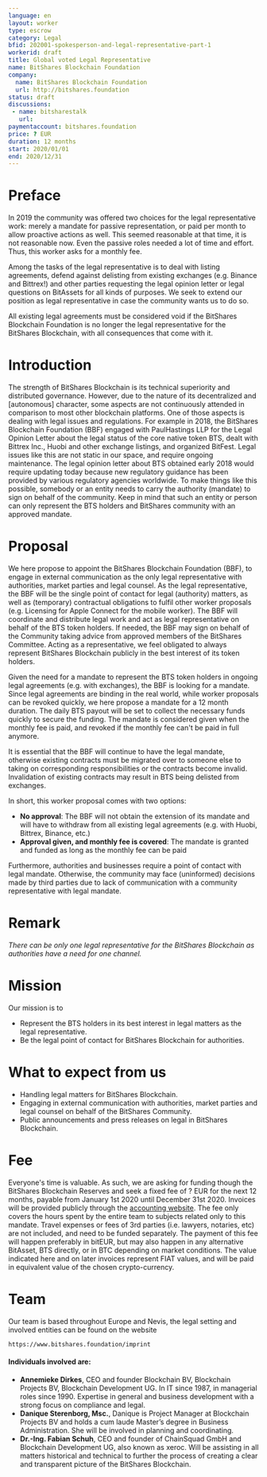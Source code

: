 ```yaml
---
language: en
layout: worker
type: escrow
category: Legal
bfid: 202001-spokesperson-and-legal-representative-part-1
workerid: draft
title: Global voted Legal Representative
name: BitShares Blockchain Foundation
company:
  name: BitShares Blockchain Foundation
  url: http://bitshares.foundation
status: draft
discussions:
 - name: bitsharestalk
   url:
paymentaccount: bitshares.foundation
price: ? EUR
duration: 12 months
start: 2020/01/01
end: 2020/12/31
---
```


# Preface

In 2019 the community was offered two choices for the legal representative work: merely a mandate for passive representation, or paid per month to allow proactive actions as well.
This seemed reasonable at that time, it is not reasonable now. Even the passive roles needed a lot of time and effort. Thus, this worker asks for a monthly fee.

Among the tasks of the legal representative is to deal with listing agreements, defend against delisting from existing exchanges (e.g. Binance and Bittrex!)
and other parties requesting the legal opinion letter or legal questions on BitAssets for all kinds of purposes.
We seek to extend our position as legal representative in case the community wants us to do so.

All existing legal agreements must be considered void if the BitShares Blockchain Foundation is no longer the legal representative for the BitShares Blockchain, with all consequences that come with it.

# Introduction

The strength of BitShares Blockchain is its technical superiority and distributed governance. However, due to the nature of its decentralized and [autonomous] character, some aspects are not continuously attended in comparison to most other blockchain platforms. One of those aspects is dealing with legal issues and regulations. For example in 2018, the BitShares Blockchain Foundation (BBF) engaged with PaulHastings LLP for the Legal Opinion Letter about the legal status of the core native token BTS, dealt with Bittrex Inc., Huobi and other exchange listings, and organized BitFest. Legal issues like this are not static in our space, and require ongoing maintenance. The legal opinion letter about BTS obtained early 2018 would require updating today because new regulatory guidance has been provided by various regulatory agencies worldwide. To make things like this possible, somebody or an entity needs to carry the authority (mandate) to sign on behalf of the community. Keep in mind that such an entity or person can only represent the BTS holders and BitShares community with an approved mandate.

# Proposal

We here propose to appoint the BitShares Blockchain Foundation (BBF), to engage in external communication as the only legal representative with authorities,
market parties and legal counsel. As the legal representative, the BBF will be the single point of contact for legal (authority) matters, as well as (temporary)
contractual obligations to fulfil other worker proposals (e.g. Licensing for Apple Connect for the mobile worker). The BBF will coordinate and distribute legal work
and act as legal representative on behalf of the BTS token holders. If needed, the BBF may sign on behalf of the Community taking advice from approved members of the
BitShares Committee. Acting as a representative, we feel obligated to always represent BitShares Blockchain publicly in the best interest of its token holders.

Given the need for a mandate to represent the BTS token holders in ongoing legal agreements (e.g. with exchanges), the BBF is looking for a mandate.
Since legal agreements are binding in the real world, while worker proposals can be revoked quickly, we here propose a mandate for a 12 month duration.
The daily BTS payout will be set to collect the necessary funds quickly to secure the funding. The mandate is considered given when the monthly fee is paid,
and revoked if the monthly fee can't be paid in full anymore.

It is essential that the BBF will continue to have the legal mandate, otherwise existing contracts must be migrated over to someone else to taking on corresponding
responsibilities or the contracts become invalid. Invalidation of existing contracts may result in BTS being delisted from exchanges.

In short, this worker proposal comes with two options:

- **No approval**: The BBF will not obtain the extension of its mandate and will have to withdraw from all existing legal agreements (e.g. with Huobi, Bittrex, Binance, etc.)
- **Approval given, and monthly fee is covered**: The mandate is granted and funded as long as the monthly fee can be paid

Furthermore, authorities and businesses require a point of contact with legal mandate. Otherwise, the community may face (uninformed) decisions made by third parties
due to lack of communication with a community representative with legal mandate.

# Remark

*There can be only one legal representative for the BitShares Blockchain as authorities have a need for one channel.*

# Mission

Our mission is to

-   Represent the BTS holders in its best interest in legal matters as the legal representative.
-   Be the legal point of contact for BitShares Blockchain for authorities.

# What to expect from us

-   Handling legal matters for BitShares Blockchain.
-   Engaging in external communication with authorities, market parties and legal counsel on behalf of the BitShares Community.
-   Public announcements and press releases on legal in BitShares Blockchain.

# Fee

Everyone's time is valuable. As such, we are asking for funding though the BitShares Blockchain Reserves and seek a fixed fee of ? EUR for the next 12 months,
payable from January 1st 2020 until December 31st 2020. Invoices will be provided publicly through the [accounting website](https://workers.bitshares.foundation/).
The fee only covers the hours spent by the entire team to subjects related only to this mandate. Travel expenses or fees of 3rd parties (i.e. lawyers, notaries, etc)
are not included, and need to be funded separately. The payment of this fee will happen preferably in bitEUR, but may also happen in any alternative BitAsset,
BTS directly, or in BTC depending on market conditions. The value indicated here and on later invoices represent FIAT values, and will be paid in equivalent value
of the chosen crypto-currency.

# Team

Our team is based throughout Europe and Nevis, the legal setting and involved entities can be found on the website

    https://www.bitshares.foundation/imprint

#### Individuals involved are:

- **Annemieke Dirkes**, CEO and founder Blockchain BV, Blockchain Projects BV, Blockchain Development UG. In IT since 1987, in managerial roles since 1990. Expertise in general and business development with a strong focus on compliance and legal.
- **Danique Sterenborg, Msc.**, Danique is Project Manager at Blockchain Projects BV and holds a cum laude Master’s degree in Business Administration. She will be involved in planning and coordinating.
- **Dr.-Ing. Fabian Schuh**, CEO and founder of ChainSquad GmbH and Blockchain Development UG, also known as xeroc. Will be assisting in all matters historical and technical to further the process of creating a clear and transparent picture of the BitShares Blockchain.
